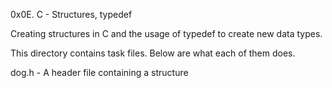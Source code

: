 0x0E. C - Structures, typedef

Creating structures in C and the usage of typedef to create
new data types.

This directory contains task files.
Below are what each of them does.

dog.h	- 	A header file containing a structure
